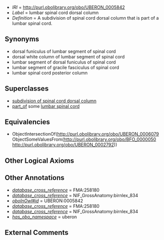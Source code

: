  * *IRI* = http://purl.obolibrary.org/obo/UBERON_0005842
 * *Label* = lumbar spinal cord dorsal column
 * *Definition* = A subdivision of spinal cord dorsal column that is part of a lumbar spinal cord.

## Synonyms

 * dorsal funiculus of lumbar segment of spinal cord
 * dorsal white column of lumbar segment of spinal cord
 * lumbar segment of dorsal funiculus of spinal cord
 * lumbar segment of gracile fasciculus of spinal cord
 * lumbar spinal cord posterior column

## Superclasses

 * [subdivision of spinal cord dorsal column](../../UBERON/79/UBERON_0006079.md)
 * [part_of](../../BFO/50/BFO_0000050.md) some [lumbar spinal cord](../../UBERON/92/UBERON_0002792.md)

## Equivalencies

 * ObjectIntersectionOf(<http://purl.obolibrary.org/obo/UBERON_0006079> ObjectSomeValuesFrom(<http://purl.obolibrary.org/obo/BFO_0000050> <http://purl.obolibrary.org/obo/UBERON_0002792>))

## Other Logical Axioms


## Other Annotations

 * *[database_cross_reference](../../ef/oboInOwl#hasDbXref.md)* = FMA:258180
 * *[database_cross_reference](../../ef/oboInOwl#hasDbXref.md)* = NIF_GrossAnatomy:birnlex_834
 * *[oboInOwl#id](../../id/oboInOwl#id.md)* = UBERON:0005842
 * *[database_cross_reference](../../ef/oboInOwl#hasDbXref.md)* = FMA:258180
 * *[database_cross_reference](../../ef/oboInOwl#hasDbXref.md)* = NIF_GrossAnatomy:birnlex_834
 * *[has_obo_namespace](../../ce/oboInOwl#hasOBONamespace.md)* = uberon

## External Comments

